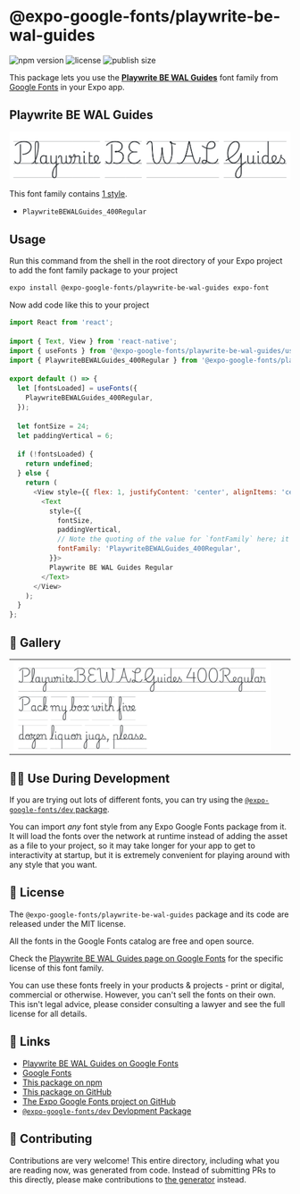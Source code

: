 # @expo-google-fonts/playwrite-be-wal-guides

![npm version](https://flat.badgen.net/npm/v/@expo-google-fonts/playwrite-be-wal-guides)
![license](https://flat.badgen.net/github/license/expo/google-fonts)
![publish size](https://flat.badgen.net/packagephobia/install/@expo-google-fonts/playwrite-be-wal-guides)

This package lets you use the [**Playwrite BE WAL Guides**](https://fonts.google.com/specimen/Playwrite+BE+WAL+Guides) font family from [Google Fonts](https://fonts.google.com/) in your Expo app.

## Playwrite BE WAL Guides

![Playwrite BE WAL Guides](./font-family.png)

This font family contains [1 style](#-gallery).

- `PlaywriteBEWALGuides_400Regular`

## Usage

Run this command from the shell in the root directory of your Expo project to add the font family package to your project
```sh
expo install @expo-google-fonts/playwrite-be-wal-guides expo-font
```

Now add code like this to your project
```js
import React from 'react';

import { Text, View } from 'react-native';
import { useFonts } from '@expo-google-fonts/playwrite-be-wal-guides/useFonts';
import { PlaywriteBEWALGuides_400Regular } from '@expo-google-fonts/playwrite-be-wal-guides/400Regular';

export default () => {
  let [fontsLoaded] = useFonts({
    PlaywriteBEWALGuides_400Regular,
  });

  let fontSize = 24;
  let paddingVertical = 6;

  if (!fontsLoaded) {
    return undefined;
  } else {
    return (
      <View style={{ flex: 1, justifyContent: 'center', alignItems: 'center' }}>
        <Text
          style={{
            fontSize,
            paddingVertical,
            // Note the quoting of the value for `fontFamily` here; it expects a string!
            fontFamily: 'PlaywriteBEWALGuides_400Regular',
          }}>
          Playwrite BE WAL Guides Regular
        </Text>
      </View>
    );
  }
};

```

## 🔡 Gallery


||||
|-|-|-|
|![PlaywriteBEWALGuides_400Regular](.//400Regular/PlaywriteBEWALGuides_400Regular.ttf.png)||||


## 👩‍💻 Use During Development

If you are trying out lots of different fonts, you can try using the [`@expo-google-fonts/dev` package](https://github.com/expo/google-fonts/tree/master/font-packages/dev#readme).

You can import *any* font style from any Expo Google Fonts package from it. It will load the fonts
over the network at runtime instead of adding the asset as a file to your project, so it may take longer
for your app to get to interactivity at startup, but it is extremely convenient
for playing around with any style that you want.

## 📖 License

The `@expo-google-fonts/playwrite-be-wal-guides` package and its code are released under the MIT license.

All the fonts in the Google Fonts catalog are free and open source.

Check the [Playwrite BE WAL Guides page on Google Fonts](https://fonts.google.com/specimen/Playwrite+BE+WAL+Guides) for the specific license of this font family.

You can use these fonts freely in your products & projects - print or digital, commercial or otherwise. However, you can't sell the fonts on their own. This isn't legal advice, please consider consulting a lawyer and see the full license for all details.

## 🔗 Links

- [Playwrite BE WAL Guides on Google Fonts](https://fonts.google.com/specimen/Playwrite+BE+WAL+Guides)
- [Google Fonts](https://fonts.google.com/)
- [This package on npm](https://www.npmjs.com/package/@expo-google-fonts/playwrite-be-wal-guides)
- [This package on GitHub](https://github.com/expo/google-fonts/tree/master/font-packages/playwrite-be-wal-guides)
- [The Expo Google Fonts project on GitHub](https://github.com/expo/google-fonts)
- [`@expo-google-fonts/dev` Devlopment Package](https://github.com/expo/google-fonts/tree/master/font-packages/dev)

## 🤝 Contributing

Contributions are very welcome! This entire directory, including what you are reading now, was generated from code. Instead of submitting PRs to this directly, please make contributions to [the generator](https://github.com/expo/google-fonts/tree/master/packages/generator) instead.
